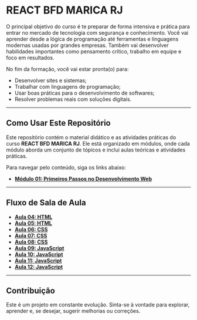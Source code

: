 # REACT BFD MARICA RJ

O principal objetivo do curso é te preparar de forma intensiva e prática para entrar no mercado de tecnologia com segurança e conhecimento.
Você vai aprender desde a lógica de programação até ferramentas e linguagens modernas usadas por grandes empresas. Também vai desenvolver habilidades importantes como pensamento crítico, trabalho em equipe e foco em resultados.

No fim da formação, você vai estar pronta(o) para:

- Desenvolver sites e sistemas;
- Trabalhar com linguagens de programação;
- Usar boas práticas para o desenvolvimento de softwares;
- Resolver problemas reais com soluções digitais.

---

## Como Usar Este Repositório

Este repositório contém o material didático e as atividades práticas do curso **REACT BFD MARICA RJ**. Ele está organizado em módulos, onde cada módulo aborda um conjunto de tópicos e inclui aulas teóricas e atividades práticas.

Para navegar pelo conteúdo, siga os links abaixo:

*   [**Módulo 01: Primeiros Passos no Desenvolvimento Web**](modulo-01/README.md)

---

## Fluxo de Sala de Aula

*   [**Aula 04: HTML**](/fluxo_sala_de_aula_parque_tecnologico/aula-04/index.html)
*   [**Aula 05: HTML**](/fluxo_sala_de_aula_parque_tecnologico/aula-05/index.html)
*   [**Aula 06: CSS**](/fluxo_sala_de_aula_parque_tecnologico/aula-06/index.html)
*   [**Aula 07: CSS**](/fluxo_sala_de_aula_parque_tecnologico/aula-07/index.html)
*   [**Aula 08: CSS**](/fluxo_sala_de_aula_parque_tecnologico/aula-08/index.html)
*   [**Aula 09: JavaScript**](/fluxo_sala_de_aula_parque_tecnologico/aula-09/index.html)
*   [**Aula 10: JavaScript**](/fluxo_sala_de_aula_parque_tecnologico/aula-10/index.html)
*   [**Aula 11: JavaScript**](/fluxo_sala_de_aula_parque_tecnologico/aula-11/index.html)
*   [**Aula 12: JavaScript**](/fluxo_sala_de_aula_parque_tecnologico/aula-12/index.html)

---

## Contribuição

Este é um projeto em constante evolução. Sinta-se à vontade para explorar, aprender e, se desejar, sugerir melhorias ou correções.
